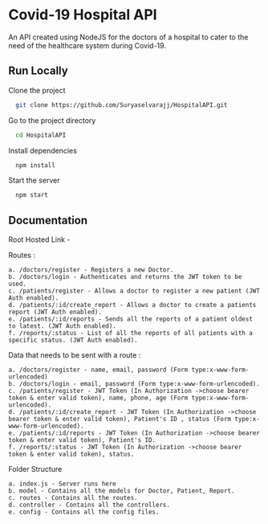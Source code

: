 # Covid-19 Hospital API

An API created using NodeJS for the doctors of a hospital to cater to the need of the healthcare system during Covid-19.

## Run Locally

Clone the project

```bash
  git clone https://github.com/Suryaselvarajj/HospitalAPI.git
```

Go to the project directory

```bash
  cd HospitalAPI
```

Install dependencies

```bash
  npm install
```

Start the server

```bash
  npm start
```

## Documentation

Root Hosted Link -

Routes :

    a. /doctors/register - Registers a new Doctor.
    b. /doctors/login - Authenticates and returns the JWT token to be used.
    c. /patients/register - Allows a doctor to register a new patient (JWT Auth enabled).
    d. /patients/:id/create_report - Allows a doctor to create a patients report (JWT Auth enabled).
    e. /patients/:id/reports - Sends all the reports of a patient oldest to latest. (JWT Auth enabled).
    f. /reports/:status - List of all the reports of all patients with a specific status. (JWT Auth enabled).

Data that needs to be sent with a route :

    a. /doctors/register - name, email, password (Form type:x-www-form-urlencoded)
    b. /doctors/login - email, password (Form type:x-www-form-urlencoded).
    c. /patients/register - JWT Token (In Authorization ->choose bearer token & enter valid token), name, phone, age (Form type:x-www-form-urlencoded).
    d. /patients/:id/create_report - JWT Token (In Authorization ->choose bearer token & enter valid token), Patient's ID , status (Form type:x-www-form-urlencoded).
    e. /patients/:id/reports - JWT Token (In Authorization ->choose bearer token & enter valid token), Patient's ID.
    f. /reports/:status - JWT Token (In Authorization ->choose bearer token & enter valid token), status.

Folder Structure

    a. index.js - Server runs here
    b. model - Contains all the models for Doctor, Patient, Report.
    c. routes - Contains all the routes.
    d. controller - Contains all the controllers.
    e. config - Contains all the config files.
